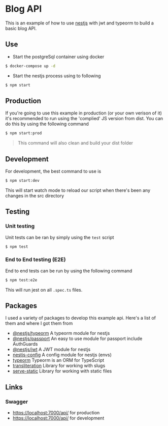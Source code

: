 # Blog API

This is an example of how to use [nestjs](https://github.com/nestjs/nest) with jwt and typeorm to build a basic blog API.

## Use

- Start the postgreSql container using docker

```bash
$ docker-compose up -d
```

- Start the nestjs process using to following

```bash
$ npm start
```

## Production

If you're going to use this example in production (or your own verison of it) it's recommended to run using the 'complied' JS version from dist. You can do this by using the following command

```bash
$ npm start:prod
```

> This command will also clean and build your dist folder

## Development

For development, the best command to use is

```bash
$ npm start:dev
```

This will start watch mode to reload our script when there's been any changes in the src directory

## Testing

### Unit testing

Unit tests can be ran by simply using the `test` script

```bash
$ npm test
```
### End to End testing (E2E)
End to end tests can be run by using the following command
```bash
$ npm test:e2e
```

This will run jest on all `.spec.ts` files.

## Packages

I used a variety of packages to develop this example api. Here's a list of them and where I got them from

- [@nestjs/typeorm](https://github.com/nestjs/typeorm) A typeorm module for nestjs
- [@nestjs/passport](https://github.com/nestjs/passport) An easy to use module for passport include AuthGuards
- [@nestjs/jwt](https://github.com/nestjs/jwt) A JWT module for nestjs
- [nestjs-config](https://github.com/nestjs-community/nestjs-config) A config module for nestjs (envs)
- [typeorm](https://github.com/typeorm/typeorm) Typeorm is an ORM for TypeScript
- [transliteration](https://github.com/dzcpy/transliteration) Library for working with slugs
- [serve-static](https://github.com/expressjs/serve-static) Library for working with static files

## Links

### Swagger

- [https://localhost:7000/api/](https://localhost:700/api/) for production
- [https://localhost:7000/api/](https://localhost:700/api/) for development
